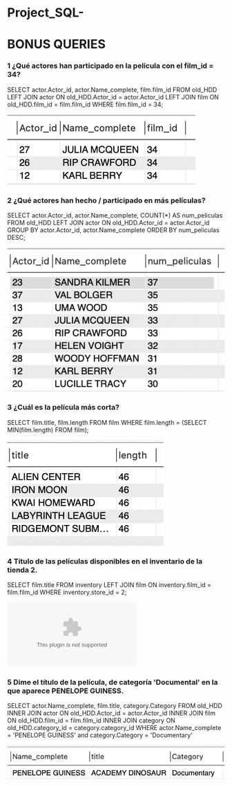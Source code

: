# Project_SQL-







# BONUS QUERIES


###  1 ¿Qué actores han participado en la película con el film_id = 34?

SELECT actor.Actor_id, actor.Name_complete, film.film_id
FROM old_HDD
LEFT JOIN actor ON old_HDD.Actor_id = actor.Actor_id
LEFT JOIN film ON old_HDD.film_id = film.film_id
WHERE film.film_id = 34;

![Image text](https://github.com/SaraPazo/Project_SQL-/blob/main/Imagen/Query1.png)




### 2 ¿Qué actores han hecho / participado en más películas? 

SELECT actor.Actor_id, actor.Name_complete, COUNT(*) AS num_peliculas
FROM old_HDD
LEFT JOIN actor ON old_HDD.Actor_id = actor.Actor_id
GROUP BY actor.Actor_id, actor.Name_complete
ORDER BY num_peliculas DESC;

![Image text](https://github.com/SaraPazo/Project_SQL-/blob/main/Imagen/Query2.png)
 
 
 
### 3  ¿Cuál es la película más corta?
 
SELECT film.title, film.length
FROM film
WHERE film.length = (SELECT MIN(film.length) FROM film);

![Image text](https://github.com/SaraPazo/Project_SQL-/blob/main/Imagen/Query3.png)




### 4 Título de las películas disponibles en el inventario de la tienda 2.

SELECT film.title
FROM inventory
LEFT JOIN film ON inventory.film_id = film.film_id
WHERE inventory.store_id = 2;

![Image text](https://github.com/SaraPazo/Project_SQL-/blob/main/Imagen/Query4_SQL.csv)




### 5 Dime el título de la película, de categoría 'Documental' en la que aparece PENELOPE GUINESS.


SELECT actor.Name_complete, film.title, category.Category
FROM old_HDD 
INNER JOIN actor ON old_HDD.Actor_id = actor.Actor_id
INNER JOIN film ON old_HDD.film_id = film.film_id
INNER JOIN category ON old_HDD.category_id = category.category_id
WHERE actor.Name_complete = 'PENELOPE GUINESS' and category.Category = 'Documentary'

![Image text](https://github.com/SaraPazo/Project_SQL-/blob/main/Imagen/Query5.png)

